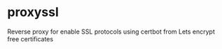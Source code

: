 # proxyssl
Reverse proxy for enable SSL protocols using certbot from Lets encrypt free certificates
